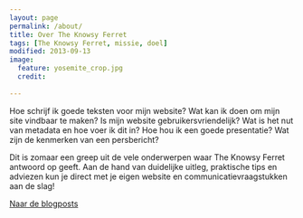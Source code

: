 ```yaml
---
layout: page
permalink: /about/
title: Over The Knowsy Ferret
tags: [The Knowsy Ferret, missie, doel]
modified: 2013-09-13
image:
  feature: yosemite_crop.jpg
  credit: 
  
---
```


Hoe schrijf ik goede teksten voor mijn website? Wat kan ik doen om
mijn site vindbaar te maken? Is mijn website gebruikersvriendelijk? Wat is het nut van metadata en
hoe voer ik dit in? Hoe hou ik een goede presentatie? Wat zijn de
kenmerken van een persbericht?

Dit is zomaar een greep uit de vele onderwerpen waar The Knowsy Ferret antwoord op geeft. Aan de
hand van duidelijke uitleg, praktische tips en adviezen kun je direct
met je eigen website en communicatievraagstukken aan de slag!

<a markdown="0" href="{{ site.url }}/articles" class="btn">Naar
de blogposts</a>

